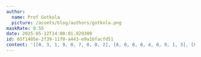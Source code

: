 ```yaml
---
author:
  name: Prof Gotkola
  picture: /assets/blog/authors/gotkola.png
maskRate: 0.55
date: 2025-05-12T14:00:01.829380
id: 65f1405e-2f39-11f0-a443-e9a16facfd51
content: '[[0, 3, 1, 9, 0, 7, 0, 0, 2], [8, 0, 0, 0, 4, 0, 9, 1, 3], [0, 2, 4, 1, 0, 0, 0, 5, 7], [0, 5, 0, 3, 7, 8, 6, 0, 0], [2, 8, 0, 0, 0, 9, 3, 7, 0], [0, 0, 0, 0, 2, 0, 1, 0, 9], [0, 1, 5, 0, 0, 2, 0, 4, 8], [0, 9, 8, 0, 0, 0, 0, 0, 0], [0, 0, 0, 8, 0, 0, 0, 9, 0]]'
---
```

